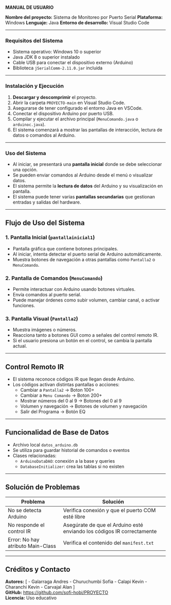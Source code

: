 **MANUAL DE USUARIO**

**Nombre del proyecto:** Sistema de Monitoreo por Puerto Serial
**Plataforma:** Windows
**Lenguaje:** Java
**Entorno de desarrollo:** Visual Studio Code

---

### Requisitos del Sistema

* Sistema operativo: Windows 10 o superior
* Java JDK 8 o superior instalado
* Cable USB para conectar el dispositivo externo (Arduino)
* Biblioteca `jSerialComm-2.11.0.jar` incluida

---

### Instalación y Ejecución

1. **Descargar y descomprimir** el proyecto.
2. Abrir la carpeta `PROYECTO-main` en Visual Studio Code.
3. Asegurarse de tener configurado el entorno Java en VSCode.
4. Conectar el dispositivo Arduino por puerto USB.
5. Compilar y ejecutar el archivo principal (`MenuComando.java` o `arduinoc.java`).
6. El sistema comenzará a mostrar las pantallas de interacción, lectura de datos o comandos al Arduino.

---

### Uso del Sistema

* Al iniciar, se presentará una **pantalla inicial** donde se debe seleccionar una opción.
* Se pueden enviar comandos al Arduino desde el menú o visualizar datos.
* El sistema permite la **lectura de datos** del Arduino y su visualización en pantalla.
* El sistema puede tener varias **pantallas secundarias** que gestionan entradas y salidas del hardware.

---


##  Flujo de Uso del Sistema

### 1. Pantalla Inicial (`pantallainicial1`)
- Pantalla gráfica que contiene botones principales.
- Al iniciar, intenta detectar el puerto serial de Arduino automáticamente.
- Muestra botones de navegación a otras pantallas como `Pantalla2` o `MenuComando`.

### 2. Pantalla de Comandos (`MenuComando`)
- Permite interactuar con Arduino usando botones virtuales.
- Envía comandos al puerto serial.
- Puede manejar órdenes como subir volumen, cambiar canal, o activar funciones.

### 3. Pantalla Visual (`Pantalla2`)
- Muestra imágenes o números.
- Reacciona tanto a botones GUI como a señales del control remoto IR.
- Si el usuario presiona un botón en el control, se cambia la pantalla actual.

---

##  Control Remoto IR

- El sistema reconoce códigos IR que llegan desde Arduino.
- Los códigos activan distintas pantallas o acciones:
  - Cambiar a `Pantalla2` ->  Boton 100+ 
  - Cambiar a `Menu Comando` ->  Boton 200+ 
  - Mostrar números del 0 al 9 -> Botones del 0 al 9 
  - Volumen y navegación -> Botones de volumen y navegación
  - Salir del Programa -> Botón EQ 
---

##  Funcionalidad de Base de Datos

- Archivo local `datos_arduino.db`
- Se utiliza para guardar historial de comandos o eventos
- Clases relacionadas:
  - `ArduinoDataDAO`: conexión a la base y queries
  - `DatabaseInitializer`: crea las tablas si no existen

---

##  Solución de Problemas

| Problema | Solución |
|----------|----------|
| No se detecta Arduino | Verifica conexión y que el puerto COM esté libre |
| No responde el control IR | Asegúrate de que el Arduino esté enviando los códigos IR correctamente |
| Error: No hay atributo Main-Class | Verifica el contenido del `manifest.txt` |

---

##  Créditos y Contacto

**Autores:** [
    - Galarraga Andres 
    - Churuchumbi Sofia
    - Calapi Kevin
    - Charanchi Kevin
    - Carvajal Alan
]  
**GitHub:** https://github.com/sofi-hobi/PROYECTO   
**Licencia:** Uso educativo
